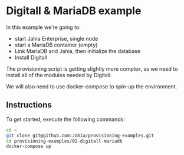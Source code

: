 # Digitall & MariaDB example

In this example we're going to:

* start Jahia Enterprise, single node
* start a MariaDB container (empty)
* Link MariaDB and Jahia, then initialize the database
* Install Digitall

The provisioning script is getting slightly more complex, as we need to install all of the modules needed by Digitall.

We will also need to use docker-compose to spin-up the environment.

## Instructions

To get started, execute the following commands:

```bash
cd ~
git clone git@github.com:Jahia/provisioning-examples.git
cd provisioning-examples/02-digitall-mariadb
docker-compose up
```

